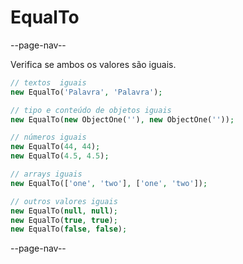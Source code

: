 # EqualTo

--page-nav--

Verifica se ambos os valores são iguais.

```php
// textos  iguais
new EqualTo('Palavra', 'Palavra');

// tipo e conteúdo de objetos iguais
new EqualTo(new ObjectOne(''), new ObjectOne(''));

// números iguais
new EqualTo(44, 44);
new EqualTo(4.5, 4.5);

// arrays iguais
new EqualTo(['one', 'two'], ['one', 'two']);

// outros valores iguais
new EqualTo(null, null);
new EqualTo(true, true);
new EqualTo(false, false);
```

--page-nav--
